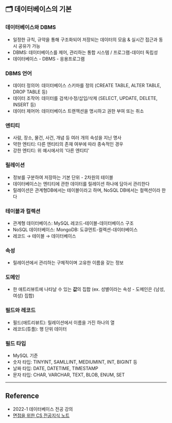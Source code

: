 ## 🗂️ 데이터베이스의 기본

### 데이터베이스와 DBMS

- 일정한 규칙, 규약을 통해 구조화되어 저장되는 데이터의 모음 & 실시간 접근과 동시 공유가 가능
- DBMS: 데이터베이스를 제어, 관리하는 통합 시스템 / 프로그램-데이터 독립성
- 데이터베이스 - DBMS - 응용프로그램

### DBMS 언어

- 데이터 정의어: 데이터베이스 스키마를 정의 (CREATE TABLE, ALTER TABLE, DROP TABLE 등)
- 데이터 조작어: 데이터를 검색/수정/삽입/삭제 (SELECT, UPDATE, DELETE, INSERT 등)
- 데이터 제어어: 데이터베이스 트랜잭션을 명시하고 권한 부여 또는 취소

### 엔티티

- 사람, 장소, 물건, 사건, 개념 등 여러 개의 속성을 지닌 명사
- 약한 엔티티: 다른 엔티티의 존재 여부에 따라 종속적인 경우
- 강한 엔티티: 위 예시에서의 '다른 엔티티'

### 릴레이션

- 정보를 구분하여 저장하는 기본 단위 - 2차원의 테이블
- 데이터베이스는 엔티티에 관한 데이터를 릴레이션 하나에 담아서 관리한다
- 릴레이션은 관계형DB에서는 테이블이라고 하며, NoSQL DB에서는 컬렉션이라 한다

### 테이블과 컬렉션

- 관계형 데이터베이스: MySQL 레코드-테이블-데이터베이스 구조
- NoSQL 데이터베이스: MongoDB: 도큐먼트-컬렉션-데이터베이스
- 레코드 → 테이블 → 데이터베이스

### 속성

- 릴레이션에서 관리하는 구체적이며 고유한 이름을 갖는 정보

### 도메인

- 한 애트리뷰트에 나타날 수 있는 **값**의 집합 (ex. 성별이라는 속성 - 도메인은 {남성, 여성} 집합)

### 필드와 레코드

- 필드(애트리뷰트): 릴레이션에서 이름을 가진 하나의 열
- 레코드(튜플): 행 단위 데이터

### 필드 타입

- MySQL 기준
- 숫자 타입: TINYINT, SAMLLINT, MEDIUMINT, INT, BIGINT 등
- 날짜 타입: DATE, DATETIME, TIMESTAMP
- 문자 타입: CHAR, VARCHAR, TEXT, BLOB, ENUM, SET

---

## Reference

- 2022-1 데이터베이스 전공 강의
- [면접을 위한 CS 전공지식 노트](http://www.yes24.com/Product/Goods/108887922)

